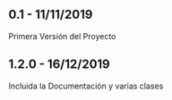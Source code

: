 ## 0.1 - 11/11/2019
Primera Versión del Proyecto
## 1.2.0 - 16/12/2019
Incluida la Documentación y varias clases
